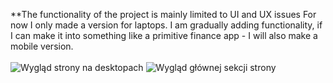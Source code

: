**The functionality of the project is mainly limited to UI and UX issues
For now I only made a version for laptops. I am gradually adding functionality, if I can make it into something like a primitive finance app - I will also make a mobile version.
<br><br>
![Wygląd strony na desktopach](https://i.imgur.com/ZLRH5JH.png)
![Wygląd głównej sekcji strony](https://i.imgur.com/sKt4uYo.png)
